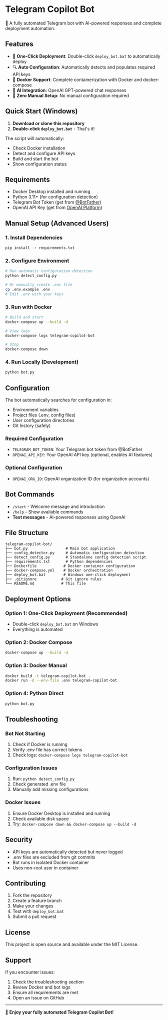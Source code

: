 # Telegram Copilot Bot

🤖 A fully automated Telegram bot with AI-powered responses and complete deployment automation.

## Features

- 🚀 **One-Click Deployment**: Double-click `deploy_bot.bat` to automatically deploy
- 🔍 **Auto Configuration**: Automatically detects and populates required API keys
- 🐳 **Docker Support**: Complete containerization with Docker and docker-compose
- 🤖 **AI Integration**: OpenAI GPT-powered chat responses
- 🔧 **Zero Manual Setup**: No manual configuration required

## Quick Start (Windows)

1. **Download or clone this repository**
2. **Double-click `deploy_bot.bat`** - That's it! 

The script will automatically:
- Check Docker installation
- Detect and configure API keys
- Build and start the bot
- Show configuration status

## Requirements

- Docker Desktop installed and running
- Python 3.11+ (for configuration detection)
- Telegram Bot Token (get from [@BotFather](https://t.me/BotFather))
- OpenAI API Key (get from [OpenAI Platform](https://platform.openai.com/api-keys))

## Manual Setup (Advanced Users)

### 1. Install Dependencies
```bash
pip install -r requirements.txt
```

### 2. Configure Environment
```bash
# Run automatic configuration detection
python detect_config.py

# Or manually create .env file
cp .env.example .env
# Edit .env with your keys
```

### 3. Run with Docker
```bash
# Build and start
docker-compose up --build -d

# View logs
docker-compose logs telegram-copilot-bot

# Stop
docker-compose down
```

### 4. Run Locally (Development)
```bash
python bot.py
```

## Configuration

The bot automatically searches for configuration in:
- Environment variables
- Project files (.env, config files)
- User configuration directories
- Git history (safely)

### Required Configuration
- `TELEGRAM_BOT_TOKEN`: Your Telegram bot token from @BotFather
- `OPENAI_API_KEY`: Your OpenAI API key (optional, enables AI features)

### Optional Configuration
- `OPENAI_ORG_ID`: OpenAI organization ID (for organization accounts)

## Bot Commands

- `/start` - Welcome message and introduction
- `/help` - Show available commands
- **Text messages** - AI-powered responses using OpenAI

## File Structure

```
telegram-copilot-bot/
├── bot.py                 # Main bot application
├── config_detector.py     # Automatic configuration detection
├── detect_config.py       # Standalone config detection script
├── requirements.txt       # Python dependencies
├── Dockerfile            # Docker container configuration
├── docker-compose.yml    # Docker orchestration
├── deploy_bot.bat        # Windows one-click deployment
├── .gitignore           # Git ignore rules
└── README.md            # This file
```

## Deployment Options

### Option 1: One-Click Deployment (Recommended)
- Double-click `deploy_bot.bat` on Windows
- Everything is automated

### Option 2: Docker Compose
```bash
docker-compose up --build -d
```

### Option 3: Docker Manual
```bash
docker build -t telegram-copilot-bot .
docker run -d --env-file .env telegram-copilot-bot
```

### Option 4: Python Direct
```bash
python bot.py
```

## Troubleshooting

### Bot Not Starting
1. Check if Docker is running
2. Verify .env file has correct tokens
3. Check logs: `docker-compose logs telegram-copilot-bot`

### Configuration Issues
1. Run: `python detect_config.py`
2. Check generated .env file
3. Manually add missing configurations

### Docker Issues
1. Ensure Docker Desktop is installed and running
2. Check available disk space
3. Try: `docker-compose down && docker-compose up --build -d`

## Security

- API keys are automatically detected but never logged
- .env files are excluded from git commits
- Bot runs in isolated Docker container
- Uses non-root user in container

## Contributing

1. Fork the repository
2. Create a feature branch
3. Make your changes
4. Test with `deploy_bot.bat`
5. Submit a pull request

## License

This project is open source and available under the MIT License.

## Support

If you encounter issues:
1. Check the troubleshooting section
2. Review Docker and bot logs
3. Ensure all requirements are met
4. Open an issue on GitHub

---

🎉 **Enjoy your fully automated Telegram Copilot Bot!**